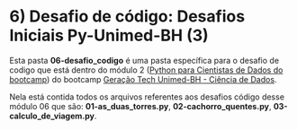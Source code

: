 # 6) Desafio de código: Desafios Iniciais Py-Unimed-BH (3)

Esta pasta **06-desafio_codigo** é uma pasta específica para o desafio de codigo que está dentro do módulo 2 ([Python para Cientistas de Dados do bootcamp](github.com/PedroHeeger/boot/tree/teste/dio/dados_unimed_1/02-curso_python)) do bootcamp [Geração Tech Unimed-BH - Ciência de Dados](https://github.com/PedroHeeger/boot/tree/teste/dio/dados_unimed_1).

Nela está contida todos os arquivos referentes aos desafios código desse módulo 06 que são: **01-as_duas_torres.py**, **02-cachorro_quentes.py**, **03-calculo_de_viagem.py**.